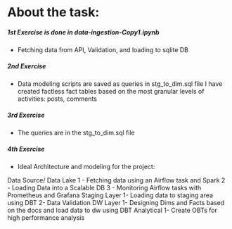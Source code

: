 # About the task:


##### 1st Exercise is done in data-ingestion-Copy1.ipynb

- Fetching data from API, Validation, and loading to sqlite DB

##### 2nd Exercise 

- Data modeling scripts are saved as queries in stg_to_dim.sql file
I have created factless fact tables based on the most granular levels of activities: posts, comments

##### 3rd Exercise

- The queries are in the stg_to_dim.sql file

##### 4th Exercise

- Ideal Architecture and modeling for the project:

Data Source/ Data Lake
1 - Fetching data using an Airflow task and Spark
2 - Loading Data into a Scalable DB 
3 - Monitoring Airflow tasks with Prometheus and Grafana
Staging Layer
1- Loading data to staging area using DBT
2- Data Validation
DW Layer
1- Designing Dims and Facts based on the docs and load data to dw using DBT
Analytical 
1- Create OBTs for high performance analysis

